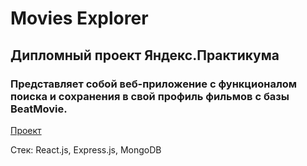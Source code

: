 # Movies Explorer


## Дипломный проект Яндекс.Практикума


### Представляет собой веб-приложение с функционалом поиска и сохранения в свой профиль фильмов с базы BeatMovie. 


[Проект](https://tsyalgen.nomoredomains.club)

Стек: React.js, Express.js, MongoDB

